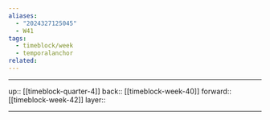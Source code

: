 ```yaml
---
aliases:
  - "2024327125045"
  - W41
tags:
  - timeblock/week
  - temporalanchor
related:
---
```




***

up:: [[timeblock-quarter-4]]
back:: [[timeblock-week-40]]
forward:: [[timeblock-week-42]]
layer:: 

***
